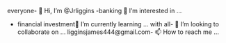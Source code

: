 everyone- 👋 Hi, I’m @Jrliggins
-banking 👀 I’m interested in ...
- financial investment🌱 I’m currently learning ...
with all- 💞️ I’m looking to collaborate on ...
ligginsjames444@gmail.com- 📫 How to reach me ...

<!---

Jrliggins/Jrliggins is a ✨ special ✨ repository because its `README.md` (this file) appears on your GitHub profile.
You can click the Preview link to take a look at your changes.
--->
